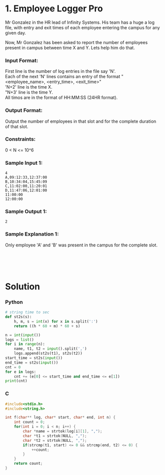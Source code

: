 # 1. Employee Logger Pro

Mr Gonzalez in the HR lead of Infinity Systems. His team has a huge a log file, with entry and exit times of each employee entering the campus for any given day.

Now, Mr Gonzalez has been asked to report the number of employees present in campus between time X and Y. Lets help him do that.

### **Input Format:**
First line is the number of log entries in the file say 'N'.\
Each of the next 'N' lines contains an entry of the format "<employee_name>, <entry_time>, <exit_time>"\
'N+2' line is the time X.\
"N+3' line is the time Y.\
All timos are in the format of HH:MM:SS (24HR format).

### **Output Format:**
Output the number of employees in that slot and for the complete duration of that slot. 

### **Constraints:**
0 < N <= 10^6

### **Sample Input 1:**
    4
    A,09:12:33,12:37:00
    B,10:34:04,15:45:09
    C,11:02:00,11:20:01
    D,11:47:06,12:01:00
    11:00:00
    12:00:00 

### **Sample Output 1:**

    2

### **Sample Explanation 1:**
Only employee 'A' and 'B' was present in the campus for the complete slot.

` `  
` `  
` `  
` `  

# Solution

### **Python**
```python
# string time to sec
def st2s(s):
    h, m, s = int(x) for x in s.split(':')
    return ((h * 60 + m) * 60 + s)

n = int(input())
logs = list()
for i in range(n):
    name, t1, t2 = input().split(',')
    logs.append(st2s(t1), st2s(t2))
start_time = st2s(input())
end_time = st2s(input())
cnt = 0
for e in logs:
    cnt += (e[0] <= start_time and end_time <= e[1])
print(cnt)
```

### **C**
```c
#include<stdio.h>
#include<string.h>

int f(char** log, char* start, char* end, int n) {
    int count = 0;
    for(int i = 0; i < n; i++) {
        char *name = strtok(log[i][1], ",");
        char *t1 = strtok(NULL, ",");
        char *t2 = strtok(NULL, ",");
        if(strcmp(t1, start) <= 0 && strcmp(end, t2) <= 0) {
            ++count;
        }
    }
    return count;
}
```